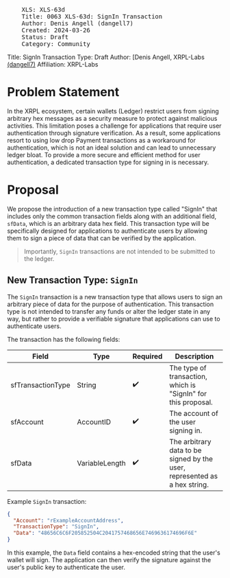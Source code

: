 <pre>
    XLS: XLS-63d
    Title: 0063 XLS-63d: SignIn Transaction
    Author: Denis Angell (dangell7)
    Created: 2024-03-26
    Status: Draft
    Category: Community
</pre>

Title: SignIn Transaction
Type: Draft
Author:
[Denis Angell, XRPL-Labs <a href="https://github.com/dangell7/">(dangell7)</a>
Affiliation: XRPL-Labs

# Problem Statement

In the XRPL ecosystem, certain wallets (Ledger) restrict users from signing arbitrary hex messages as a security measure to protect against malicious activities. This limitation poses a challenge for applications that require user authentication through signature verification. As a result, some applications resort to using low drop Payment transactions as a workaround for authentication, which is not an ideal solution and can lead to unnecessary ledger bloat. To provide a more secure and efficient method for user authentication, a dedicated transaction type for signing in is necessary.

# Proposal

We propose the introduction of a new transaction type called "SignIn" that includes only the common transaction fields along with an additional field, `sfData`, which is an arbitrary data hex field. This transaction type will be specifically designed for applications to authenticate users by allowing them to sign a piece of data that can be verified by the application.

> Importantly, `SignIn` transactions are not intended to be submitted to the ledger.

## New Transaction Type: `SignIn`

The `SignIn` transaction is a new transaction type that allows users to sign an arbitrary piece of data for the purpose of authentication. This transaction type is not intended to transfer any funds or alter the ledger state in any way, but rather to provide a verifiable signature that applications can use to authenticate users.

The transaction has the following fields:

| Field             | Type           | Required | Description                                                               |
| ----------------- | -------------- | -------- | ------------------------------------------------------------------------- |
| sfTransactionType | String         | ✔️       | The type of transaction, which is "SignIn" for this proposal.             |
| sfAccount         | AccountID      | ✔️       | The account of the user signing in.                                       |
| sfData            | VariableLength | ✔️       | The arbitrary data to be signed by the user, represented as a hex string. |

Example `SignIn` transaction:

```json
{
  "Account": "rExampleAccountAddress",
  "TransactionType": "SignIn",
  "Data": "48656C6C6F205852504C2041757468656E7469636174696F6E"
}
```

In this example, the `Data` field contains a hex-encoded string that the user's wallet will sign. The application can then verify the signature against the user's public key to authenticate the user.
